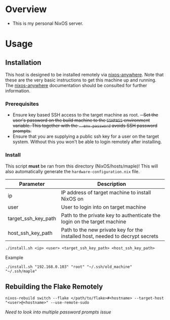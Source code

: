 # Overview
- This is my personal NixOS server.

# Usage

## Installation

This host is designed to be installed remotely via [nixos-anywhere](https://github.com/nix-community/nixos-anywhere).  Note that these are the very basic instructions to get this machine up and running.  The [nixos-anywhere](https://github.com/nix-community/nixos-anywhere/blob/main/docs/INDEX.md) documentation should be consulted for further information.

### Prerequisites 
- Ensure key based SSH access to the target machine as root.
~~- Set the user's password on the build machine to the `SSHPASS` environment variable.  This together with the `--env-password` avoids SSH password prompts.~~
- Ensure that you are supplying a public ssh key for a user on the target system.  Without this you won't be able to login remotely after installing.

### Install

This script **must** be ran from this directory (NixOS/hosts/maple)!
This will also automatically generate the `hardware-configuration.nix` file.  

| Parameter | Description |
| - | - |
| ip | IP address of target machine to install NixOS on |
| user | User to login into on target machine |
| target_ssh_key_path | Path to the private key to authenticate the login on the target machine |
| host_ssh_key_path | Path to the new private key for the installed host, needed to decrypt secrets |

```
./install.sh <ip> <user> <target_ssh_key_path> <host_ssh_key_path>
```

Example

```
./install.sh "192.168.0.103" "root" "~/.ssh/old_machine" "~/.ssh/maple"
```

## Rebuilding the Flake Remotely
```
nixos-rebuild switch --flake </path/to/flake>#<hostname> --target-host "<user>@<hostname>" --use-remote-sudo
```
*Need to look into multiple password prompts issue*

